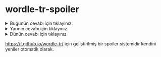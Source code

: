 # wordle-tr-spoiler

<details>
  <summary>Bugünün cevabı için tıklayınız.</summary>
  <br>
    <b> dipli </b>
</details>

<details>
  <summary>Yarının cevabı için tıklayınız</summary>
  <br>
   <b> hizan </b>
</details>

<details>
  <summary>Dünün cevabı için tıklayınız </summary>
  <br>
  <b> sekil </b>
</details>

https://f.github.io/wordle-tr/ için geliştirilmiş bir spoiler sistemidir kendini yeniler otomatik olarak.

